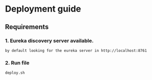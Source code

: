 # Deployment guide

## Requirements

### 1. Eureka discovery server available.
````
by default looking for the eureka server in http://localhost:8761
````

### 2. Run file
````
deploy.sh
````
